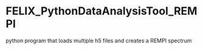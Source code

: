 # FELIX_PythonDataAnalysisTool_REMPI
python program that loads multiple h5 files and creates a REMPI spectrum
